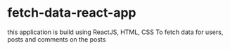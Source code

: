 # fetch-data-react-app
this application is build using ReactJS, HTML, CSS To fetch data for users, posts and comments on the posts
